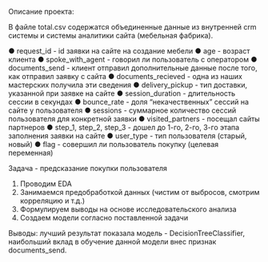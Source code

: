Описание проекта:

В файле total.csv содержатся объединенные данные из
внутренней crm системы и системы аналитики сайта (мебельная фабрика).

● request_id - id заявки на сайте на создание мебели
● age - возраст клиента
● spoke_with_agent - говорил ли пользователь с оператором
● documents_send - клиент отправил дополнительные данные
после того, как отправил заявку с сайта
● documents_recieved - одна из наших мастерских получила эти
сведения
● delivery_pickup - тип доставки, указанной при заявке на сайте
● session_duration - длительность сессии в секундах
● bounce_rate - доля “некачественных” сессий на сайте у
пользователя
● sessions - суммарное количество сессий пользователя для
конкретной заявки
● visited_partners - посещал сайты партнеров
● step_1, step_2, step_3 - дошел до 1-го, 2-го, 3-го этапа
заполнения заявки на сайте
● user_type - тип пользователя (старый, новый)
● flag - совершил ли пользователь покупку (целевая
переменная)

Задача - предсказание покупки пользователя
1. Проводим EDA
2. Занимаемся предобработкой данных (чистим от выбросов,
смотрим корреляцию и т.д.)
3. Формулируем выводы на основе исследовательского анализа
4. Создаем модели согласно поставленной задачи


Выводы: лучший результат показала модель - DecisionTreeClassifier, наибольший вклад в обучение данной модели внес признак documents_send.
